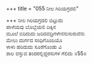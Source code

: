 +++
title = "055 ನೀಲ ಗಿರಿಯಗ್ರದಲಿ"

+++
ನೀಲ ಗಿರಿಯಗ್ರದಲಿ ಬಿಟ್ಟುದು  
ಪಾಳೆಯವು ಬೊಬ್ಬೆಯಲಿ ದಿಕ್ಕಿನ  
ಮೂಲೆ ಬಿರಿದುದು ಜರಿದವದ್ರಿಗಳೇನನುಸುರುವೆನು  
ಮೇಲು ದುರ್ಗದ ಸಂಧಿಗೊಂದಿಯೊ  
ಳಾಳು ಹರಿದುದು ಸೂರೆಗೊಂಡು ವಿ  
ಶಾಲ ವಸ್ತುವ ತಂದರಲ್ಲಿದ್ದರಸುಗಳ ಗೆಲಿದು     ॥55॥